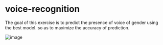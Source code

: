 # voice-recognition
The goal of this exercise is to predict the presence of voice of gender using the best model. so as to maximize the accuracy of  prediction.

![image](https://user-images.githubusercontent.com/61924614/123436467-487bc080-d5ec-11eb-97f6-7625bde423bb.png)



